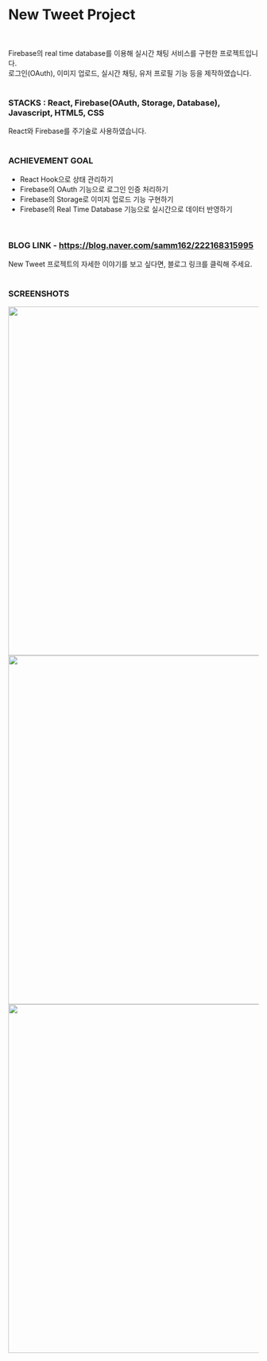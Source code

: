 # New Tweet Project
<br>  
  
Firebase의 real time database를 이용해 실시간 채팅 서비스를 구현한 프로젝트입니다.  
로그인(OAuth), 이미지 업로드, 실시간 채팅, 유저 프로필 기능 등을 제작하였습니다.
<br>
<br>
  
### STACKS : React, Firebase(OAuth, Storage, Database), Javascript, HTML5, CSS
  
React와 Firebase를 주기술로 사용하였습니다.
<br>
<br>  
  
### ACHIEVEMENT GOAL
  
- React Hook으로 상태 관리하기  
- Firebase의 OAuth 기능으로 로그인 인증 처리하기  
- Firebase의 Storage로 이미지 업로드 기능 구현하기
- Firebase의 Real Time Database 기능으로 실시간으로 데이터 반영하기  
<br>

### BLOG LINK - https://blog.naver.com/samm162/222168315995
  
New Tweet 프로젝트의 자세한 이야기를 보고 싶다면, 블로그 링크를 클릭해 주세요. 
<br>
<br>

### SCREENSHOTS  

<div>
<img src="https://user-images.githubusercontent.com/67185299/108635584-809ab780-74c3-11eb-92f5-07d62118d39a.png" width="700"></img>  
<img src="https://user-images.githubusercontent.com/67185299/108635586-82fd1180-74c3-11eb-9bec-928b6d507e75.png" width="700"></img>  
<img src="https://user-images.githubusercontent.com/67185299/108635591-842e3e80-74c3-11eb-83b6-8b264ba94eba.png" width="700"></img>  
</div>



